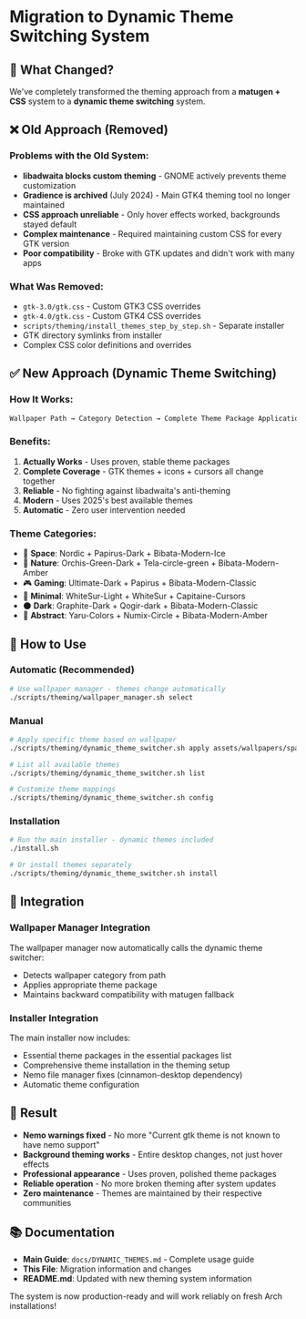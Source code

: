 # Migration to Dynamic Theme Switching System

## 🔄 What Changed?

We've completely transformed the theming approach from a **matugen + CSS** system to a **dynamic theme switching** system.

## ❌ Old Approach (Removed)

### Problems with the Old System:
- **libadwaita blocks custom theming** - GNOME actively prevents theme customization
- **Gradience is archived** (July 2024) - Main GTK4 theming tool no longer maintained  
- **CSS approach unreliable** - Only hover effects worked, backgrounds stayed default
- **Complex maintenance** - Required maintaining custom CSS for every GTK version
- **Poor compatibility** - Broke with GTK updates and didn't work with many apps

### What Was Removed:
- `gtk-3.0/gtk.css` - Custom GTK3 CSS overrides
- `gtk-4.0/gtk.css` - Custom GTK4 CSS overrides  
- `scripts/theming/install_themes_step_by_step.sh` - Separate installer
- GTK directory symlinks from installer
- Complex CSS color definitions and overrides

## ✅ New Approach (Dynamic Theme Switching)

### How It Works:
```bash
Wallpaper Path → Category Detection → Complete Theme Package Application
```

### Benefits:
1. **Actually Works** - Uses proven, stable theme packages
2. **Complete Coverage** - GTK themes + icons + cursors all change together
3. **Reliable** - No fighting against libadwaita's anti-theming
4. **Modern** - Uses 2025's best available themes
5. **Automatic** - Zero user intervention needed

### Theme Categories:
- 🌌 **Space**: Nordic + Papirus-Dark + Bibata-Modern-Ice
- 🌿 **Nature**: Orchis-Green-Dark + Tela-circle-green + Bibata-Modern-Amber
- 🎮 **Gaming**: Ultimate-Dark + Papirus + Bibata-Modern-Classic
- 🎯 **Minimal**: WhiteSur-Light + WhiteSur + Capitaine-Cursors
- 🌑 **Dark**: Graphite-Dark + Qogir-dark + Bibata-Modern-Classic
- 🎨 **Abstract**: Yaru-Colors + Numix-Circle + Bibata-Modern-Amber

## 🚀 How to Use

### Automatic (Recommended)
```bash
# Use wallpaper manager - themes change automatically
./scripts/theming/wallpaper_manager.sh select
```

### Manual
```bash
# Apply specific theme based on wallpaper
./scripts/theming/dynamic_theme_switcher.sh apply assets/wallpapers/space/dark_space.jpg

# List all available themes
./scripts/theming/dynamic_theme_switcher.sh list

# Customize theme mappings
./scripts/theming/dynamic_theme_switcher.sh config
```

### Installation
```bash
# Run the main installer - dynamic themes included
./install.sh

# Or install themes separately
./scripts/theming/dynamic_theme_switcher.sh install
```

## 🔧 Integration

### Wallpaper Manager Integration
The wallpaper manager now automatically calls the dynamic theme switcher:
- Detects wallpaper category from path
- Applies appropriate theme package
- Maintains backward compatibility with matugen fallback

### Installer Integration
The main installer now includes:
- Essential theme packages in the essential packages list
- Comprehensive theme installation in the theming setup
- Nemo file manager fixes (cinnamon-desktop dependency)
- Automatic theme configuration

## 🎯 Result

- **Nemo warnings fixed** - No more "Current gtk theme is not known to have nemo support"
- **Background theming works** - Entire desktop changes, not just hover effects
- **Professional appearance** - Uses proven, polished theme packages
- **Reliable operation** - No more broken theming after system updates
- **Zero maintenance** - Themes are maintained by their respective communities

## 📚 Documentation

- **Main Guide**: `docs/DYNAMIC_THEMES.md` - Complete usage guide
- **This File**: Migration information and changes
- **README.md**: Updated with new theming system information

The system is now production-ready and will work reliably on fresh Arch installations! 